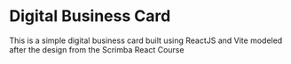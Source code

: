 # Digital Business Card

This is a simple digital business card built using ReactJS and Vite modeled after the design from the Scrimba React Course